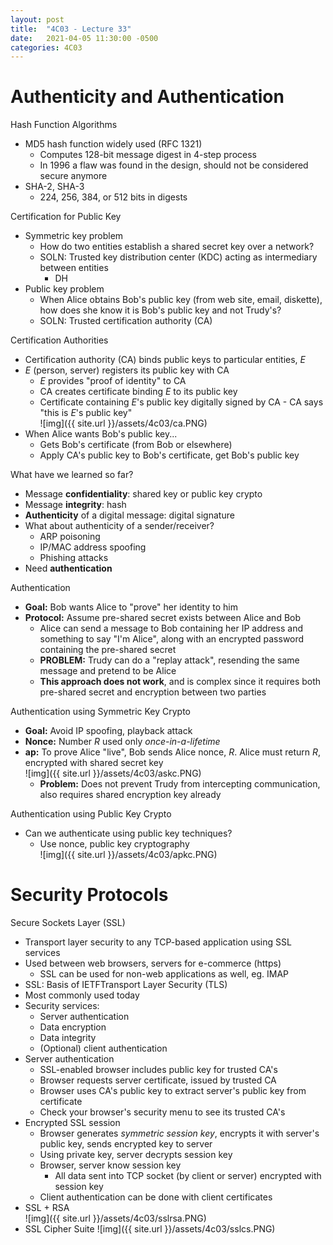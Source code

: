 ```yaml
---
layout: post
title:  "4C03 - Lecture 33"
date:   2021-04-05 11:30:00 -0500
categories: 4C03
---
```


Authenticity and Authentication
===

Hash Function Algorithms
- MD5 hash function widely used (RFC 1321)
    - Computes 128-bit message digest in 4-step process
    - In 1996 a flaw was found in the design, should not be considered secure anymore
- SHA-2, SHA-3
    - 224, 256, 384, or 512 bits in digests

Certification for Public Key
- Symmetric key problem
    - How do two entities establish a shared secret key over a network?
    - SOLN: Trusted key distribution center (KDC) acting as intermediary between entities
        - DH
- Public key problem
    - When Alice obtains Bob's public key (from web site, email, diskette), how does she know it is Bob's public key and not Trudy's?
    - SOLN: Trusted certification authority (CA)

Certification Authorities
- Certification authority (CA) binds public keys to particular entities, *E*
- *E* (person, server) registers its public key with CA
    - *E* provides "proof of identity" to CA
    - CA creates certificate binding *E* to its public key
    - Certificate containing *E*'s public key digitally signed by CA - CA says "this is *E*'s public key"  
    ![img]({{ site.url }}/assets/4c03/ca.PNG)
- When Alice wants Bob's public key...
    - Gets Bob's certificate (from Bob or elsewhere)
    - Apply CA's public key to Bob's certificate, get Bob's public key

What have we learned so far?
- Message **confidentiality**: shared key or public key crypto
- Message **integrity**: hash
- **Authenticity** of a digital message: digital signature
- What about authenticity of a sender/receiver?
    - ARP poisoning
    - IP/MAC address spoofing
    - Phishing attacks
- Need **authentication**

Authentication
- **Goal:** Bob wants Alice to "prove" her identity to him
- **Protocol:** Assume pre-shared secret exists between Alice and Bob
    - Alice can send a message to Bob containing her IP address and something to say "I'm Alice", along with an encrypted password containing the pre-shared secret
    - **PROBLEM:** Trudy can do a "replay attack", resending the same message and pretend to be Alice
    - **This approach does not work**, and is complex since it requires both pre-shared secret and encryption between two parties

Authentication using Symmetric Key Crypto
- **Goal:** Avoid IP spoofing, playback attack
- **Nonce:** Number *R* used only *once-in-a-lifetime*
- **ap:** To prove Alice "live", Bob sends Alice nonce, *R*. Alice must return *R*, encrypted with shared secret key  
    ![img]({{ site.url }}/assets/4c03/askc.PNG)
    - **Problem:** Does not prevent Trudy from intercepting communication, also requires shared encryption key already

Authentication using Public Key Crypto
- Can we authenticate using public key techniques?
    - Use nonce, public key cryptography  
        ![img]({{ site.url }}/assets/4c03/apkc.PNG)

Security Protocols
===

Secure Sockets Layer (SSL)
- Transport layer security to any TCP-based application using SSL services
- Used between web browsers, servers for e-commerce (https)
    - SSL can be used for non-web applications as well, eg. IMAP
- SSL: Basis of IETFTransport Layer Security (TLS)
- Most commonly used today
- Security services:
    - Server authentication
    - Data encryption
    - Data integrity
    - (Optional) client authentication
- Server authentication
    - SSL-enabled browser includes public key for trusted CA's
    - Browser requests server certificate, issued by trusted CA
    - Browser uses CA's public key to extract server's public key from certificate
    - Check your browser's security menu to see its trusted CA's
- Encrypted SSL session
    - Browser generates *symmetric session key*, encrypts it with server's public key, sends encrypted key to server
    - Using private key, server decrypts session key
    - Browser, server know session key
        - All data sent into TCP socket (by client or server) encrypted with session key
    - Client authentication can be done with client certificates
- SSL + RSA  
    ![img]({{ site.url }}/assets/4c03/sslrsa.PNG)
- SSL Cipher Suite
    ![img]({{ site.url }}/assets/4c03/sslcs.PNG)
